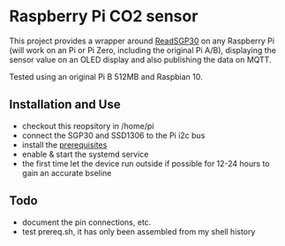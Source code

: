 # Raspberry Pi CO2 sensor

This project provides a wrapper around [ReadSGP30](https://github.com/LuckyResistor/ReadSGP30) on any Raspberry Pi (will work on an Pi or Pi Zero, including the original Pi A/B), displaying the sensor value on an OLED display and also publishing the data on MQTT.

Tested using an original Pi B 512MB and Raspbian 10.

## Installation and Use

- checkout this reopsitory in /home/pi
- connect the SGP30 and SSD1306 to the Pi i2c bus
- install the [prerequisites](./prereq.sh)
- enable & start the systemd service
- the first time let the device run outside if possible for 12-24 hours to gain an accurate bseline

## Todo

- document the pin connections, etc.
- test prereq.sh, it has only been assembled from my shell history
